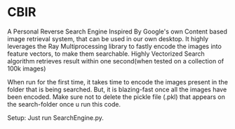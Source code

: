 # CBIR
A Personal Reverse Search Engine Inspired By Google's own Content based image retrieval system, that can be used in our own desktop. It highly leverages the Ray Multiprocessing library to fastly encode the images into feature vectors, to make them searchable. Highly Vectorized Search algorithm retrieves result within one second(when tested on a collection of 100k images)

When run for the first time, it takes time to encode the images present in the folder that is being searched. But, it is blazing-fast once all the images have been encoded. Make sure not to delete the pickle file (.pkl) that appears on the search-folder once u run this code.

Setup:
Just run SearchEngine.py.
